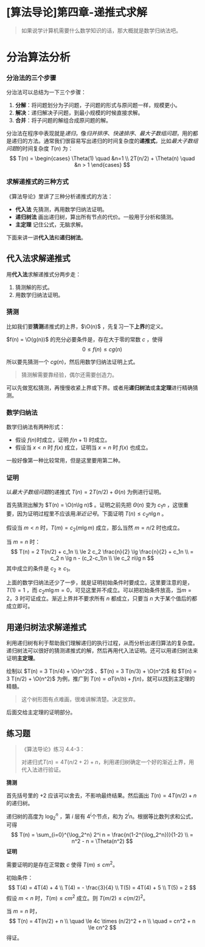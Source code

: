 # [算法导论]第四章-递推式求解

> 如果说学计算机需要什么数学知识的话，那大概就是数学归纳法吧。

# 分治算法分析

### 分治法的三个步骤

分治法可以总结为一下三个步骤：

1. **分解**：将问题划分为子问题，子问题的形式与原问题一样，规模更小。
2. **解决**：递归解决子问题，到最小规模的时候直接求解。
3. **合并**：将子问题的解组合成原问题的解。

分治法在程序中表现就是*递归*，像*归并排序*、*快速排序*、*最大子数组问题*，用的都是递归的方法。通常我们很容易写出递归的时间复杂度的**递推式**，比如*最大子数组问题*的时间复杂度 $T(n)$ 为：
$$
T(n) = 
\begin{cases}
\Theta(1) \quad &n=1 \\
2T(n/2) + \Theta(n) \quad &n > 1
\end{cases}
$$
### 求解递推式的三种方式

《算法导论》里讲了三种分析递推式的方法：

- **代入法** 		先猜测，再用数学归纳法证明。
- **递归树法**     画出递归树，算出所有节点的代价。一般用于分析和猜测。
- **主定理**         记住公式，无脑求解。

下面来讲一讲**代入法**和**递归树法**。

## 代入法求解递推式

用**代入法**求解递推式分两步走：

1. 猜测解的形式。
2. 用数学归纳法证明。

### 猜测

比如我们要**猜测**递推式的上界，$\O(n)$ ，先复习一下**上界**的定义。

$f(n) = \O(g(n))$ 的充分必要条件是，存在大于零的常数 $c$ ，使得
$$
0 \le f(n) \le c g(n)
$$

所以要先猜测一个 $cg(n)$，然后用数学归纳法证明上式。

> 猜测解需要靠经验，偶尔还需要创造力。

可以先做宽松猜测，再慢慢收紧上界或下界。或者用**递归树法**或**主定理**进行精确猜测。

### 数学归纳法

数学归纳法有两种形式：

- 假设 $f(n)$时成立，证明 $f(n+1)$ 时成立。
- 假设当 $x < n$ 时 $f(x)$ 成立，证明当 $x = n$ 时 $f(x)$ 也成立。

一般好像第一种比较常用，但是这里要用第二种。

### 证明

以*最大子数组问题*的递推式 $T(n) = 2T(n/2) + \Theta(n)$ 为例进行证明。

首先猜测出解为 $T(n) = \O(n\lg n)$ 。证明之前先把 $\Theta (n)$ 变为 $c_1n$ ，这很重要，因为证明过程里不应该用*渐近记号*。下面证明 $T(n) \le c_2 n\lg n$ 。

假设当 $m < n$ 时，$T(m) = c_2 (m \lg m)$ 成立，那么当然 $m = n/2$ 时也成立。

当 $m = n$ 时：
$$
T(n) = 2 T(n/2) + c_1n \\
\le 2 c_2 \frac{n}{2} \lg \frac{n}{2} + c_1n  \\
= c_2 n \lg n - (c_2-c_1)n  \\
\le c_2 n\lg n
$$
其中成立的条件是 $c_2 \ge c_1$。

上面的数学归纳法还少了一步，就是证明初始条件时要成立。这里要注意的是，$T(1) = 1$ ，而 $c_2 m\lg m = 0$，可见这里并不成立。可以把初始条件放高，当$m = 2， 3$ 时可证成立。渐近上界并不要求所有 $n$ 都成立，只要当 $n$ 大于某个值后的都成立即可。

## 用递归树法求解递推式

利用递归树有利于帮助我们理解递归的执行过程，从而分析出递归算法的复杂度。递归树法可以很好的猜测递推式的解，然后再用代入法证明。还可以用递归树法来证明**主定理**。

绘制以 $T(n) = 3 T(n/4) + \O(n^2)$ 、$T(n) = 3 T(n/3) + \O(n^2)$ 和 $T(n) = 3 T(n/2) + \O(n^2)$ 为例，推广到 $T(n) = aT(n/b) + f(n)$，就可以找到主定理的精髓。

> 这个树形图有点难画，很难讲解清楚。决定放弃。

后面交给主定理的证明部分。

## 练习题

> 《算法导论》练习 4.4-3：
>
> 对递归式$T(n) = 4T(n/2+2)+n$，利用递归树确定一个好的渐近上界，用代入法进行验证。

**猜测**

首先括号里的 $+2$ 应该可以舍去，不影响最终结果。然后画出 $T(n) = 4T(n/2) + n$的递归树。

递归树的高度为 $\log_{2}^n$ ，第 $i$ 层有 $4^i$个节点，和为 $2^in$。根据等比数列求和公式，可得
$$
T(n) = \sum_{i=0}^{\log_2^n} 2^i n = \frac{n(1-2^{\log_2^n})}{1-2} \\
= n^2 - n = \Theta(n^2)
$$
**证明**

需要证明的是存在正常数 $c$ 使得 $T(m) \le cm^2$。

初始条件：
$$
T(4) = 4T(4) + 4 \\
T(4) = - \frac{3}{4} \\
T(5) = 4T(4) + 5 \\
T(5) = 2
$$
假设 $m < n$ 时，$T(m) \le cm^2$ 成立。则 $T(m/2) \le c (m/2)^2$。

当 $m=n$ 时，
$$
T(n) = 4T(n/2) + n \\
\quad \le 4c \times (n/2)^2 + n \\
\quad = cn^2 + n \le cn^2
$$
得证。

